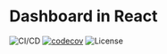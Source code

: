 # Dashboard in React

![CI/CD](https://github.com/dyarleniber/react-workflow-gh-actions/workflows/CI/CD/badge.svg)
[![codecov](https://codecov.io/gh/thomazot/dashboard-react/branch/master/graph/badge.svg)](https://codecov.io/gh/thomazot/dashboard-react)
![License](https://img.shields.io/github/license/dyarleniber/react-workflow-gh-actions)
